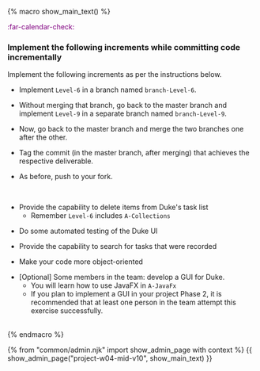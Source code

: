 {% macro show_main_text() %}
<div id="main">

<div id="title">

</div>
<div id="body">

<p class="lead" style="color: purple"><md>:far-calendar-check: <include src="project-timeline.md#mid-v10-overview" inline /></md></p>

### Implement the following increments while committing code incrementally

Implement the following <tooltip content="in this context, an _increment_ is a Duke _level_ or a Duke _extension_">increments</tooltip> as per the instructions below.
  * Implement `Level-6` in a branch named `branch-Level-6`.
  * Without merging that branch, go back to the master branch and implement `Level-9` in a separate branch named `branch-Level-9`.
  * Now, go back to the master branch and merge the two branches one after the other.
 
  * Tag the commit (in the master branch, after merging) that achieves the respective deliverable.
  * As before, push to your fork.     
     
<br>

- Provide the capability to delete items from Duke's task list
  - Remember `Level-6` includes `A-Collections`

<box>
<include src="dukeFragment.md" boilerplate var-header="**`Level-6`: Delete**" var-fragment="text.md#level6" />
<include src="dukeFragment.md" boilerplate var-header="**`A-Collections`: Use Java Collection classes**" var-fragment="extensions.mbdf#A-Collections" />
</box>

- Do some automated testing of the Duke UI

<box>
<include src="dukeFragment.md" boilerplate var-header="**`A-TextUiTesting`: Text UI Testing**" var-fragment="extensions.mbdf#A-TextUiTesting" />
</box>

- Provide the capability to search for tasks that were recorded

<box>
<include src="dukeFragment.md" boilerplate var-header="**`Level-9`: Find**" var-fragment="text.md#level9" />    
</box>

- Make your code more object-oriented

<box>
<include src="dukeFragment.md" boilerplate var-header="**`A-MoreOOP`: More OOP**" var-fragment="extensions.mbdf#A-MoreOOP" />
</box>

- [Optional] Some members in the team: develop a GUI for Duke.
  - You will learn how to use JavaFX in `A-JavaFx`
  - If you plan to implement a GUI in your project Phase 2, it is recommended that at least one person in the team attempt this exercise successfully. 
  
<box>
<include src="dukeFragment.md" boilerplate var-header="**`Level-10`: GUI**" var-tag="optional" var-fragment="text.md#level10" />
<include src="dukeFragment.md" boilerplate var-header="**`A-JavaFx`: JavaFx**" var-tag="optional" var-fragment="extensions.mbdf#A-JavaFx" />
</box>


<!--

<br><br>



<include src="dukeFragment.md" boilerplate var-header="**`A-Jar`: JAR file**" var-fragment="extensions.mbdf#A-Jar" />

<include src="dukeFragment.md" boilerplate var-header="**`A-CodingStandard`: Coding Standard**" var-fragment="extensions.mbdf#A-CodingStandard" />

<include src="dukeFragment.md" boilerplate var-header="**`A-Gradle`: Gradle**" var-fragment="extensions.mbdf#A-Gradle" />
<include src="dukeFragment.md" boilerplate var-header="**`A-CheckStyle`: CheckStyle**" var-tag="optional" var-fragment="extensions.mbdf#A-CheckStyle" />


<include src="dukeFragment.md" boilerplate var-header="**`A-Assertions`**" var-fragment="extensions.mbdf#A-Assertions" />
<include src="dukeFragment.md" boilerplate var-header="**`A-CodeQuality`**" var-fragment="extensions.mbdf#A-CodeQuality" />
<include src="dukeFragment.md" boilerplate var-header="**`A-Lambdas`**" var-tag="optional" var-fragment="extensions.mbdf#A-Lambdas" />
<include src="dukeFragment.md" boilerplate var-header="**`A-Streams`**" var-tag="optional" var-fragment="extensions.mbdf#A-Streams" />
<include src="dukeFragment.md" boilerplate var-header="**`A-Travis`: Travis**" var-tag="optional" var-fragment="extensions.mbdf#A-Travis" />
<include src="dukeFragment.md" boilerplate var-header="**`A-UserGuide`: User Guide**" var-fragment="extensions.mbdf#A-UserGuide" />
<include src="dukeFragment.md" boilerplate var-header="**`A-Release`: Release**" var-fragment="extensions.mbdf#A-Release" />

</box>

-->




<br>

</div>
</div>
{% endmacro %}

{% from "common/admin.njk" import show_admin_page with context %}
{{ show_admin_page("project-w04-mid-v10", show_main_text) }}
